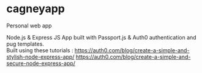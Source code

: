 # cagneyapp
Personal web app

Node.js & Express JS App built with Passport.js & Auth0 authentication and pug templates.  
Built using these tutorials : 
https://auth0.com/blog/create-a-simple-and-stylish-node-express-app/
https://auth0.com/blog/create-a-simple-and-secure-node-express-app/
